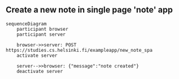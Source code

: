 ## Create a new note in single page 'note' app

```mermaid
sequenceDiagram
    participant browser
    participant server

    browser->>server: POST https://studies.cs.helsinki.fi/exampleapp/new_note_spa
    activate server

    server-->>browser: {"message":"note created"}
    deactivate server

```